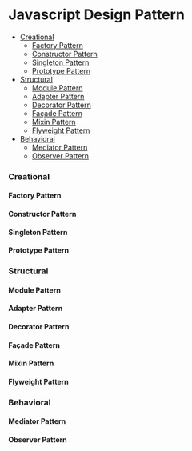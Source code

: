# Javascript Design Pattern

<ul>
  <li><a href="#creational" title="Creational">Creational</a>
    <ul>
      <li><a href="#factory-pattern" title="Factory Pattern">Factory Pattern</a></li>
      <li><a href="#constructor-pattern" title="Constructor Pattern">Constructor Pattern</a></li>
      <li><a href="#singleton-pattern" title="Singleton Pattern">Singleton Pattern</a></li>
      <li><a href="#prototype-pattern" title="Prototype Pattern">Prototype Pattern</a></li>
    </ul>
  </li>
  <li><a href="#structural" title="Structural">Structural</a>
    <ul>
      <li><a href="#module-pattern" title="Module Pattern">Module Pattern</a></li>
      <li><a href="#adapter-pattern" title="Adapter Pattern">Adapter Pattern</a></li>
      <li><a href="#decorator-pattern" title="Decorator Pattern">Decorator Pattern</a></li>
      <li><a href="#façade-pattern" title="Façade Pattern">Façade Pattern</a></li>
      <li><a href="#mixin-pattern" title="Mixin Pattern">Mixin Pattern</a></li>
      <li><a href="#flyweight-pattern" title="Flyweight Pattern">Flyweight Pattern</a></li>
    </ul>
  </li>
  <li><a href="#behavioral" title="Behavioral">Behavioral</a>
    <ul>
      <li><a href="#mediator-pattern" title="Mediator Pattern">Mediator Pattern</a></li>
      <li><a href="#observer-pattern" title="Observer Pattern">Observer Pattern</a></li>
    </ul>
  </li>
</ul>

### Creational

#### Factory Pattern
#### Constructor Pattern
#### Singleton Pattern
#### Prototype Pattern

### Structural
#### Module Pattern
#### Adapter Pattern
#### Decorator Pattern
#### Façade Pattern
#### Mixin Pattern
#### Flyweight Pattern

### Behavioral
#### Mediator Pattern
#### Observer Pattern
